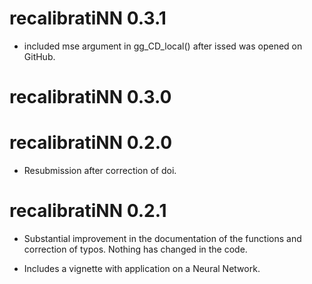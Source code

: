 # recalibratiNN 0.3.1
- included mse argument in gg_CD_local() after issed was opened on GitHub.
# recalibratiNN 0.3.0

# recalibratiNN 0.2.0

* Resubmission after correction of doi.

# recalibratiNN 0.2.1

* Substantial improvement in the documentation of the functions and correction of typos.
Nothing has changed in the code.

* Includes a vignette with application on a Neural Network.



